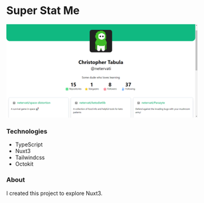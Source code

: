 # Super Stat Me
![Profile Demo](https://raw.githubusercontent.com/netervati/super-stat-me/main/demo/super-stat-me-preview.png)

### Technologies
- TypeScript
- Nuxt3
- Tailwindcss
- Octokit

### About
I created this project to explore Nuxt3.


